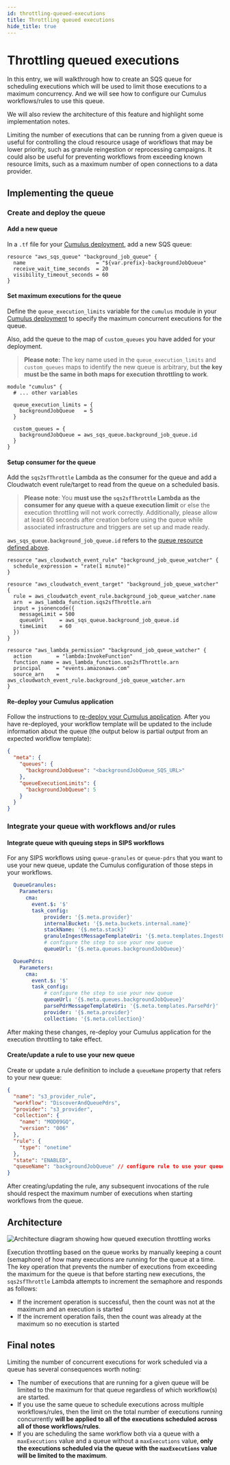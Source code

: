 ```yaml
---
id: throttling-queued-executions
title: Throttling queued executions
hide_title: true
---
```


# Throttling queued executions

In this entry, we will walkthrough how to create an SQS queue for scheduling executions which will be used to limit those executions to a maximum concurrency. And we will see how to configure our Cumulus workflows/rules to use this queue.

We will also review the architecture of this feature and highlight some implementation notes.

Limiting the number of executions that can be running from a given queue is useful for controlling the cloud resource usage of workflows that may be lower priority, such as granule reingestion or reprocessing campaigns. It could also be useful for preventing workflows from exceeding known resource limits, such as a maximum number of open connections to a data provider.

## Implementing the queue

### Create and deploy the queue

#### Add a new queue

In a `.tf` file for your [Cumulus deployment](./../deployment/README.md#deploy-the-cumulus-instance), add a new SQS queue:

```hcl
resource "aws_sqs_queue" "background_job_queue" {
  name                       = "${var.prefix}-backgroundJobQueue"
  receive_wait_time_seconds  = 20
  visibility_timeout_seconds = 60
}
```

#### Set maximum executions for the queue

Define the `queue_execution_limits` variable for the `cumulus` module in your [Cumulus deployment](./../deployment/README.md#deploy-the-cumulus-instance) to specify the maximum concurrent executions for the queue.

Also, add the queue to the map of `custom_queues` you have added for your deployment.

> **Please note:** The key name used in the `queue_execution_limits` and `custom_queues` maps to identify the new queue is arbitrary, but **the key must be the same in both maps for execution throttling to work**.

```hcl
module "cumulus" {
  # ... other variables

  queue_execution_limits = {
    backgroundJobQueue   = 5
  }

  custom_queues = {
    backgroundJobQueue = aws_sqs_queue.background_job_queue.id
  }
}
```

#### Setup consumer for the queue

Add the `sqs2sfThrottle` Lambda as the consumer for the queue and add a Cloudwatch event rule/target to read from the queue on a scheduled basis.

> **Please note**: You **must use the `sqs2sfThrottle` Lambda as the consumer for any queue with a queue execution limit** or else the execution throttling will not work correctly. Additionally, please allow at least 60 seconds after creation before using the queue while associated infrastructure and triggers are set up and made ready.

`aws_sqs_queue.background_job_queue.id` refers to the [queue resource defined above](#add-a-new-queue).

```hcl
resource "aws_cloudwatch_event_rule" "background_job_queue_watcher" {
  schedule_expression = "rate(1 minute)"
}

resource "aws_cloudwatch_event_target" "background_job_queue_watcher" {
  rule = aws_cloudwatch_event_rule.background_job_queue_watcher.name
  arn  = aws_lambda_function.sqs2sfThrottle.arn
  input = jsonencode({
    messageLimit = 500
    queueUrl     = aws_sqs_queue.background_job_queue.id
    timeLimit    = 60
  })
}

resource "aws_lambda_permission" "background_job_queue_watcher" {
  action        = "lambda:InvokeFunction"
  function_name = aws_lambda_function.sqs2sfThrottle.arn
  principal     = "events.amazonaws.com"
  source_arn    = aws_cloudwatch_event_rule.background_job_queue_watcher.arn
}
```

#### Re-deploy your Cumulus application

Follow the instructions to [re-deploy your Cumulus application](../deployment/upgrade.md#update-cumulus-resources). After you have re-deployed, your workflow template will be updated to the include information about the queue (the output below is partial output from an expected workflow template):

```json
{
  "meta": {
    "queues": {
      "backgroundJobQueue": "<backgroundJobQueue_SQS_URL>"
    },
    "queueExecutionLimits": {
      "backgroundJobQueue": 5
    }
  }
}
```

### Integrate your queue with workflows and/or rules

#### Integrate queue with queuing steps in SIPS workflows

For any SIPS workflows using `queue-granules` or `queue-pdrs` that you want to use your new queue, update the Cumulus configuration of those steps in your workflows.

```yaml
  QueueGranules:
    Parameters:
      cma:
        event.$: '$'
        task_config:
            provider: '{$.meta.provider}'
            internalBucket: '{$.meta.buckets.internal.name}'
            stackName: '{$.meta.stack}'
            granuleIngestMessageTemplateUri: '{$.meta.templates.IngestGranule}'
            # configure the step to use your new queue
            queueUrl: '{$.meta.queues.backgroundJobQueue}'
```

```yaml
  QueuePdrs:
    Parameters:
      cma:
        event.$: '$'
        task_config:
            # configure the step to use your new queue
            queueUrl: '{$.meta.queues.backgroundJobQueue}'
            parsePdrMessageTemplateUri: '{$.meta.templates.ParsePdr}'
            provider: '{$.meta.provider}'
            collection: '{$.meta.collection}'
  ```

After making these changes, re-deploy your Cumulus application for the execution throttling to take effect.

#### Create/update a rule to use your new queue

Create or update a rule definition to include a `queueName` property that refers to your new queue:

```json
{
  "name": "s3_provider_rule",
  "workflow": "DiscoverAndQueuePdrs",
  "provider": "s3_provider",
  "collection": {
    "name": "MOD09GQ",
    "version": "006"
  },
  "rule": {
    "type": "onetime"
  },
  "state": "ENABLED",
  "queueName": "backgroundJobQueue" // configure rule to use your queue
}
```

After creating/updating the rule, any subsequent invocations of the rule should respect the maximum number of executions when starting workflows from the queue.

## Architecture

![Architecture diagram showing how queued execution throttling works](assets/queued-execution-throttling.png)

Execution throttling based on the queue works by manually keeping a count (semaphore) of how many executions are running for the queue at a time. The key operation that prevents the number of executions from exceeding the maximum for the queue is that before starting new executions, the `sqs2sfThrottle` Lambda attempts to increment the semaphore and responds as follows:

- If the increment operation is successful, then the count was not at the maximum and an execution is started
- If the increment operation fails, then the count was already at the maximum so no execution is started

## Final notes

Limiting the number of concurrent executions for work scheduled via a queue has several consequences worth noting:

- The number of executions that are running for a given queue will be limited to the maximum for that queue regardless of which workflow(s) are started.
- If you use the same queue to schedule executions across multiple workflows/rules, then the limit on the total number of executions running concurrently **will be applied to all of the executions scheduled across all of those workflows/rules**.
- If you are scheduling the same workflow both via a queue with a `maxExecutions` value and a queue without a `maxExecutions` value, **only the executions scheduled via the queue with the `maxExecutions` value will be limited to the maximum**.
